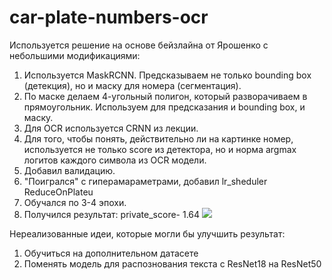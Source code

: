 # car-plate-numbers-ocr
Используется решение на основе бейзлайна от Ярошенко с небольшими модификациями:
1. Используется MaskRCNN. Предсказываем не только bounding box (детекция), но и маску для номера (сегментация).
2. По маске делаем 4-угольный полигон, который разворачиваем в прямоугольник. Используем для предсказания и bounding box, и маску.
3. Для OCR используется CRNN из лекции.
4. Для того, чтобы понять, действительно ли на картинке номер, используется не только score из детектора, но и норма argmax логитов каждого символа из OCR модели.
5. Добавил валидацию.
6. "Поигрался" с гиперамараметрами, добавил lr_sheduler ReduceOnPlateu
7. Обучался по 3-4 эпохи.
8. Получился результат: private_score- 1.64
![](https://https://github.com/ShadowRus/car-plate-numbers-ocr/score.jpg)


Нереализованные идеи, которые могли бы улучшить результат:
1. Обучиться на дополнительном датасете
2. Поменять модель для распознования текста с ResNet18 на ResNet50





